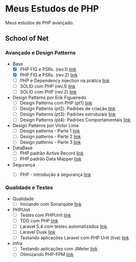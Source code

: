 # Meus Estudos de PHP

Meus estudos de PHP avançado.

## School of Net

### Avançado e Design Patterns

- Base
    - [x] PHP FIG e PSRs. (rev.1) [link](https://www.schoolofnet.com/curso/php/linguagem-php/psrs/)
    - [x] PHP FIG e PSRs. (rev.2) [link](https://www.schoolofnet.com/curso/php/linguagem-php/php-fig-e-psrs-rev2/)
    - [ ] PHP e Dependency injection na prática [link](https://www.schoolofnet.com/curso/php/linguagem-php/php-e-dependency-inje/)
    - [ ] SOLID com PHP (rev.1) [link](https://www.schoolofnet.com/curso/php/design-patterns-e-php/solid-com-php/)
    - [ ] SOLID com PHP (rev.2) [link](https://www.schoolofnet.com/curso/php/design-patterns-e-php/solid-com-php-rev2/)
- Design Patterns por Erik Figueiredo
    - [ ] Design Patterns com PHP (pt1) [link](https://www.schoolofnet.com/curso/php/design-patterns-e-php/design-patterns-com-php-pt1/)
    - [ ] Design Patterns (pt2): Padrões de criação [link](https://www.schoolofnet.com/curso/php/design-patterns-e-php/design-patterns-pt2-padroes-de-criacao/)
    - [ ] Design Patterns (pt3): Padrões estruturais [link](https://www.schoolofnet.com/curso/php/design-patterns-e-php/design-patterns-padroes-estruturais/)
    - [ ] Design Patterns (pt4): Padrões Comportamentais [link](https://www.schoolofnet.com/curso/php/design-patterns-e-php/design-patterns-parte-4/)
- Design Patterns por Victor Lima
    - [ ] Design patterns - Parte 1 [link](https://www.schoolofnet.com/curso/php/design-patterns-e-php/design-patterns-parte-1/)
    - [ ] Design patterns - Parte 2 [link](https://www.schoolofnet.com/curso/php/design-patterns-e-php/design-patterns-parte-2/)
    - [ ] Design patterns - Parte 3 [link](https://www.schoolofnet.com/curso/php/design-patterns-e-php/design-patterns-parte-3/)
- DataBase
    - [ ] PHP padrão Active Record [link](https://www.schoolofnet.com/curso/php/linguagem-php/php-padrao-active-record/)
    - [ ] PHP padrão Data Mapper [link](https://www.schoolofnet.com/curso/php/linguagem-php/php-padrao-data-mapper/)
- Segurança
    - [ ] PHP - introdução à segurança [link](https://www.schoolofnet.com/curso/php/linguagem-php/php-introducao-seguranca/)


### Qualidade e Testes

- Qualidade
    - [ ] Iniciando com Sonarqube [link](https://www.schoolofnet.com/curso/seguranca/sonarqube/iniciando-com-sonarqube/)
- PHPUnit
    - [ ] Testes com PHPUnit [link](https://www.schoolofnet.com/curso/php/outros-frameworks-php/testes-com-phpunit/)
    - [ ] TDD com PHP [link](https://www.schoolofnet.com/curso/php/linguagem-php/tdd-com-php/)
    - [ ] Laravel 5.4 com testes automatizados [link](https://www.schoolofnet.com/curso/php/laravel/laravel-54-com-tdd/)
    - [ ] Laravel Dusk [link](https://www.schoolofnet.com/curso/php/laravel/laravel-dusk/)
    - [ ] Testando aplicações Laravel com PHP Unit (live) [link](https://www.schoolofnet.com/aula-ao-vivo/testando-aplicacoes-laravel-com-php-unit/)
- Infra
    - [ ] Testando aplicações com JMeter [link](https://www.schoolofnet.com/curso/monitoramento/jmeter/testando-aplicacoes-com-jmeter/)
    - [ ] Otimizando PHP-FPM [link](https://www.schoolofnet.com/curso/php/linguagem-php/otimizando-php-fpm/)
